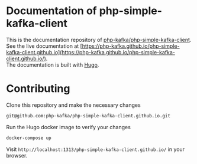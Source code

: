 # Documentation of php-simple-kafka-client
This is the documentation repository of [php-kafka/php-simple-kafka-client](https://github.com/php-kafka/php-simple-kafka-client).  
See the live documentation at [https://php-kafka.github.io/php-simple-kafka-client.github.io](https://php-kafka.github.io/php-simple-kafka-client.github.io/).  
The documentation is built with [Hugo](https://gohugo.io/documentation/).


# Contributing
 Clone this repository and make the necessary changes
```bash
git@github.com:php-kafka/php-simple-kafka-client.github.io.git
```
Run the Hugo docker image to verify your changes
```bash
docker-compose up 
```
Visit `http://localhost:1313/php-simple-kafka-client.github.io/` in your browser.
